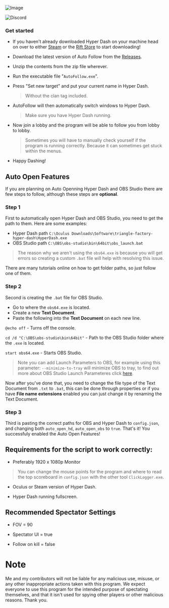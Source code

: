 ![Image](https://imgur.com/zRomQ6G.png)

![Discord](https://img.shields.io/discord/1221883772580921344?style=for-the-badge&logo=discord&color=7289DA)

### Get started
- If you haven't already downloaded Hyper Dash on your machine head on over to either [Steam](https://store.steampowered.com/app/1386890/Hyper_Dash/) or the [Rift Store](https://www.meta.com/en-gb/experiences/pcvr/2801247513273368/) to start downloading!

- Download the latest version of Auto Follow from the [Releases](https://github.com/SleepyGabes/AutoFollow/releases).

- Unzip the contents from the zip file wherever.

- Run the executable file "`AutoFollow.exe`".

- Press "Set new target" and put your current name in Hyper Dash.
  > Without the clan tag included.

- AutoFollow will then automatically switch windows to Hyper Dash.
  > Make sure you have Hyper Dash running.

- Now join a lobby and the program will be able to follow you from lobby to lobby.
  > Sometimes you will have to manually check yourself if the program is running correctly. Because it can sometimes get stuck within the menus.

- Happy Dashing!

## Auto Open Features

If you are planning on Auto Openning Hyper Dash and OBS Studio there are few steps to follow, although these steps are **optional**.

### Step 1
First to automatically open Hyper Dash and OBS Studio, you need to get the path to them. Here are some examples:
- Hyper Dash path `C:\Oculus Downloads\Software\triangle-factory-hyper-dash\HyperDash.exe`
- OBS Studio path `C:\OBS\obs-studio\bin\64bit\obs_launch.bat`

> The reason why we aren't using the `obs64.exe` is because you will get errors so creating a custom `.bat` file will help with resolving this issue.

There are many tutorials online on how to get folder paths, so just follow one of them.

### Step 2
Second is creating the `.bat` file for OBS Studio. 
- Go to where the `obs64.exe` is located.
- Create a new **Text Document**.
- Paste the following into the **Text Document** on each new line.

`@echo off` - Turns off the console.

`cd /d "C:\OBS\obs-studio\bin\64bit"` - Path to the OBS Studio folder where the `.exe` is located.

`start obs64.exe` - Starts OBS Studio.

> Note you can add Launch Parameters to OBS, for example using this parameter: `--minimize-to-tray` will minimize OBS to tray, to find out more about OBS Studio Launch Parameteres click [here](https://obsproject.com/kb/launch-parameters).

Now after you've done that, you need to change the file type of the Text Document from `.txt` to `.bat`, this can be done through properties or if you have **File name extensions** enabled you can just change it by renaming the Text Document.

### Step 3
Third is pasting the correct paths for OBS and Hyper Dash to `config.json`, and changing both `auto_open_hd`, `auto_open_obs` to `true`.
That's it! You successfuly enabled the Auto Open Features!


## Requirements for the script to work correctly:

- Preferably 1920 x 1080p Monitor
> You can change the mouse points for the program and where to read the top scoreboard in `config.json` with the other tool `ClickLogger.exe`.

- Oculus or Steam version of Hyper Dash.

- Hyper Dash running fullscreen.

## Recommended Spectator Settings
- FOV = 90

- Spectator UI = true

- Follow on kill = false

# Note
Me and my contributors will not be liable for any malicious use, misuse, or any other inappropriate actions taken with this program. We expect everyone to use this program for the intended purpose of spectating themselves, and that it isn't used for spying other players or other malicious reasons. Thank you.
